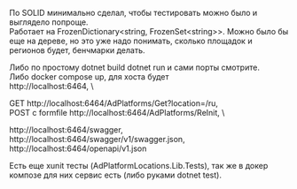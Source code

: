 ﻿По SOLID минимально сделал, чтобы тестировать можно было и выглядело попроще.\
Работает на FrozenDictionary<string, FrozenSet\<string\>>. Можно было бы еще на дереве, но это уже надо понимать, сколько площадок и регионов будет, бенчмарки делать.

Либо по простому dotnet build dotnet run и сами порты смотрите.\
Либо docker compose up, для хоста будет \
http://localhost:6464, \

GET http://localhost:6464/AdPlatforms/Get?location=/ru, \
POST с formfile http://localhost:6464/AdPlatforms/ReInit, \

http://localhost:6464/swagger, \
http://localhost:6464/swagger/v1/swagger.json, \
http://localhost:6464/openapi/v1.json

Есть еще xunit тесты (AdPlatformLocations.Lib.Tests), так же в докер композе для них сервис есть (либо руками dotnet test).